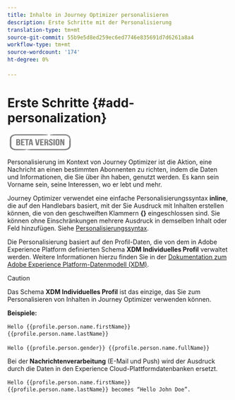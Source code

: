 ```yaml
---
title: Inhalte in Journey Optimizer personalisieren
description: Erste Schritte mit der Personalisierung
translation-type: tm+mt
source-git-commit: 55b9e5d8ed259ec6ed7746e835691d7d6261a8a4
workflow-type: tm+mt
source-wordcount: '174'
ht-degree: 0%

---
```


# Erste Schritte {#add-personalization}

![](../assets/do-not-localize/badge.png)

Personalisierung im Kontext von Journey Optimizer ist die Aktion, eine Nachricht an einen bestimmten Abonnenten zu richten, indem die Daten und Informationen, die Sie über ihn haben, genutzt werden. Es kann sein Vorname sein, seine Interessen, wo er lebt und mehr.

Journey Optimizer verwendet eine einfache Personalisierungssyntax **inline**, die auf den Handlebars basiert, mit der Sie Ausdruck mit Inhalten erstellen können, die von den geschweiften Klammern **{}** eingeschlossen sind. Sie können ohne Einschränkungen mehrere Ausdruck in demselben Inhalt oder Feld hinzufügen. Siehe [Personalisierungssyntax](personalization-syntax.md).

Die Personalisierung basiert auf den Profil-Daten, die von dem in Adobe Experience Platform definierten Schema **XDM Individuelles Profil** verwaltet werden. Weitere Informationen hierzu finden Sie in der [Dokumentation zum Adobe Experience Platform-Datenmodell (XDM)](https://experienceleague.adobe.com/docs/experience-platform/xdm/home.html).

>[!CAUTION]
>Das Schema **XDM Individuelles Profil** ist das einzige, das Sie zum Personalisieren von Inhalten in Journey Optimizer verwenden können.

**Beispiele:**

```
Hello {{profile.person.name.firstName}} {{profile.person.name.lastName}}

Hello {{profile.person.gender}} {{profile.person.name.fullName}}
```

Bei der **Nachrichtenverarbeitung** (E-Mail und Push) wird der Ausdruck durch die Daten in den Experience Cloud-Plattformdatenbanken ersetzt.

```
Hello {{profile.person.name.firstName}} {{profile.person.name.lastName}} becomes “Hello John Doe”.
```
